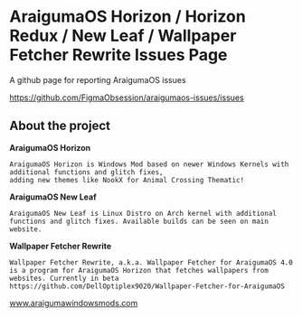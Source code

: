 # AraigumaOS Horizon / Horizon Redux / New Leaf / Wallpaper Fetcher Rewrite Issues Page
A github page for reporting AraigumaOS issues

https://github.com/FigmaObsession/araigumaos-issues/issues

## About the project
**AraigumaOS Horizon**

```AraigumaOS Code Name 'Horizon'
AraigumaOS Horizon is Windows Mod based on newer Windows Kernels with additional functions and glitch fixes,
adding new themes like NookX for Animal Crossing Thematic!
```
**AraigumaOS New Leaf**

```AraigumaOS Code Name 'New Leaf'  
AraigumaOS New Leaf is Linux Distro on Arch kernel with additional
functions and glitch fixes. Available builds can be seen on main website. 
```

**Wallpaper Fetcher Rewrite**
```
Wallpaper Fetcher Rewrite, a.k.a. Wallpaper Fetcher for AraigumaOS 4.0 is a program for AraigumaOS Horizon that fetches wallpapers from websites. Currently in beta
https://github.com/DellOptiplex9020/Wallpaper-Fetcher-for-AraigumaOS
```

www.araigumawindowsmods.com
